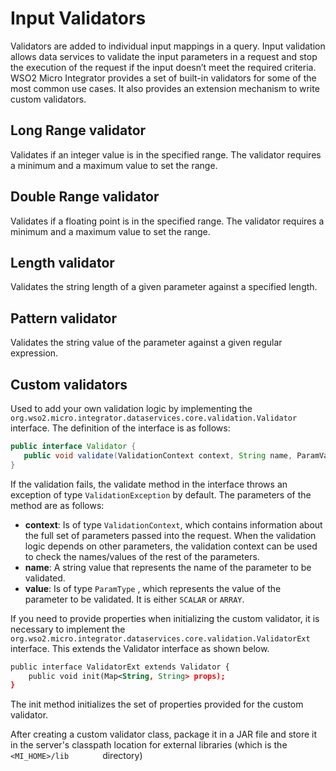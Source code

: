 # Input Validators

Validators are added to individual input mappings in a query. Input
validation allows data services to validate the input parameters in a
request and stop the execution of the request if the input doesn’t meet
the required criteria. WSO2 Micro Integrator provides a set of
built-in validators for some of the most common use cases. It also
provides an extension mechanism to write custom validators.

## Long Range validator

Validates if an integer value is in the specified range. The validator
requires a minimum and a maximum value to set the range. 

## Double Range validator

Validates if a floating point is in the specified range. The validator
requires a minimum and a maximum value to set the range. 

## Length validator

Validates the string length of a given parameter against a specified
length.

## Pattern validator

Validates the string value of the parameter against a given regular
expression.

## Custom validators

Used to add your own validation logic by implementing the
`org.wso2.micro.integrator.dataservices.core.validation.Validator` interface. The definition of the interface is as follows:

```java
public interface Validator {
   public void validate(ValidationContext context, String name, ParamValue value) throws ValidationException;
}
```

If the validation fails, the validate method in the interface
throws an exception of type `ValidationException` by default. The
parameters of the method are as follows:

-   **context**: Is of type `ValidationContext`,
    which contains information about the full set of parameters passed
    into the request. When the validation logic depends on other
    parameters, the validation context can be used to check the
    names/values of the rest of the parameters.
-   **name**: A string value that represents the name of the parameter
    to be validated.
-   **value**: Is of type `ParamType` , which
    represents the value of the parameter to be validated. It is either
    `SCALAR` or `ARRAY`.

If you need to provide properties when initializing the custom
validator, it is necessary to implement the
`        org.wso2.micro.integrator.dataservices.core.validation.ValidatorExt        `
interface. This extends the Validator interface as shown below.

```xml
public interface ValidatorExt extends Validator {
    public void init(Map<String, String> props);
}
```

The init method initializes the set of properties provided for the
custom validator.

After creating a custom validator class, package it in a JAR file and
store it in the server's classpath location for external libraries
(which is the `         <MI_HOME>/lib        ` directory)

